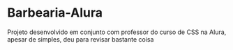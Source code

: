 # Barbearia-Alura
Projeto desenvolvido em conjunto com professor do curso de CSS na Alura, apesar de simples, deu para revisar bastante coisa
